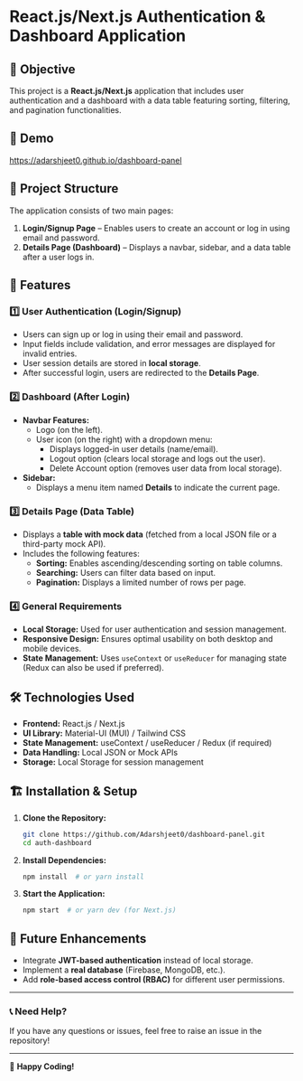 # React.js/Next.js Authentication & Dashboard Application

## 📌 Objective
This project is a **React.js/Next.js** application that includes user authentication and a dashboard with a data table featuring sorting, filtering, and pagination functionalities.

## 📌 Demo
https://adarshjeet0.github.io/dashboard-panel

## 📂 Project Structure
The application consists of two main pages:

1. **Login/Signup Page** – Enables users to create an account or log in using email and password.
2. **Details Page (Dashboard)** – Displays a navbar, sidebar, and a data table after a user logs in.

## 🚀 Features

### 1️⃣ User Authentication (Login/Signup)
- Users can sign up or log in using their email and password.
- Input fields include validation, and error messages are displayed for invalid entries.
- User session details are stored in **local storage**.
- After successful login, users are redirected to the **Details Page**.

### 2️⃣ Dashboard (After Login)
- **Navbar Features:**
  - Logo (on the left).
  - User icon (on the right) with a dropdown menu:
    - Displays logged-in user details (name/email).
    - Logout option (clears local storage and logs out the user).
    - Delete Account option (removes user data from local storage).
- **Sidebar:**
  - Displays a menu item named **Details** to indicate the current page.

### 3️⃣ Details Page (Data Table)
- Displays a **table with mock data** (fetched from a local JSON file or a third-party mock API).
- Includes the following features:
  - **Sorting:** Enables ascending/descending sorting on table columns.
  - **Searching:** Users can filter data based on input.
  - **Pagination:** Displays a limited number of rows per page.

### 4️⃣ General Requirements
- **Local Storage:** Used for user authentication and session management.
- **Responsive Design:** Ensures optimal usability on both desktop and mobile devices.
- **State Management:** Uses `useContext` or `useReducer` for managing state (Redux can also be used if preferred).

## 🛠️ Technologies Used
- **Frontend:** React.js / Next.js
- **UI Library:** Material-UI (MUI) / Tailwind CSS
- **State Management:** useContext / useReducer / Redux (if required)
- **Data Handling:** Local JSON or Mock APIs
- **Storage:** Local Storage for session management

## 🏗️ Installation & Setup
1. **Clone the Repository:**
   ```sh
   git clone https://github.com/Adarshjeet0/dashboard-panel.git
   cd auth-dashboard
   ```
2. **Install Dependencies:**
   ```sh
   npm install  # or yarn install
   ```
3. **Start the Application:**
   ```sh
   npm start  # or yarn dev (for Next.js)
   ```

## 📌 Future Enhancements
- Integrate **JWT-based authentication** instead of local storage.
- Implement a **real database** (Firebase, MongoDB, etc.).
- Add **role-based access control (RBAC)** for different user permissions.

---

### 📞 Need Help?
If you have any questions or issues, feel free to raise an issue in the repository!

---
🚀 **Happy Coding!**


